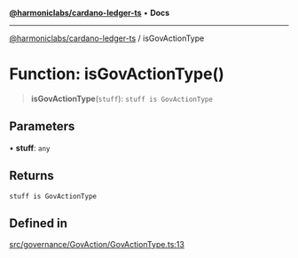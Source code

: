 [**@harmoniclabs/cardano-ledger-ts**](../README.md) • **Docs**

***

[@harmoniclabs/cardano-ledger-ts](../globals.md) / isGovActionType

# Function: isGovActionType()

> **isGovActionType**(`stuff`): `stuff is GovActionType`

## Parameters

• **stuff**: `any`

## Returns

`stuff is GovActionType`

## Defined in

[src/governance/GovAction/GovActionType.ts:13](https://github.com/HarmonicLabs/cardano-ledger-ts/blob/94dd590ffe94133126b0d8d49920fc7b002e1975/src/governance/GovAction/GovActionType.ts#L13)
